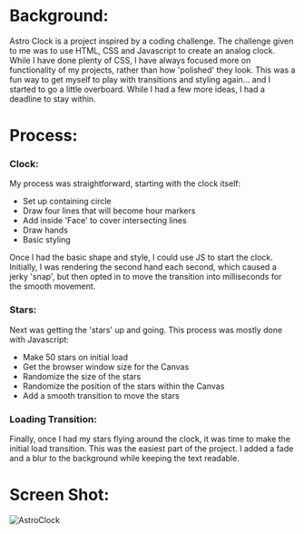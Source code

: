 # Background:

Astro Clock is a project inspired by a coding challenge. The challenge given to me was to use HTML, CSS and Javascript to create an analog clock. While I have done plenty of CSS, I have always focused more on functionality of my projects, rather than how 'polished' they look. This was a fun way to get myself to play with transitions and styling again... and I started to go a little overboard. While I had a few more ideas, I had a deadline to stay within. 

# Process:

### Clock:

My process was straightforward, starting with the clock itself:

- Set up containing circle
- Draw four lines that will become hour markers
- Add inside 'Face' to cover intersecting lines
- Draw hands
- Basic styling

Once I had the basic shape and style, I could use JS to start the clock. Initially, I was rendering the second hand each second, which caused a jerky 'snap', but then opted in to move the transition into milliseconds for the smooth movement. 

### Stars:

Next was getting the 'stars' up and going. This process was mostly done with Javascript:

- Make 50 stars on initial load
- Get the browser window size for the Canvas
- Randomize the size of the stars
- Randomize the position of the stars within the Canvas
- Add a smooth transition to move the stars

### Loading Transition:

Finally, once I had my stars flying around the clock, it was time to make the initial load transition. This was the easiest part of the project. I added a fade and a blur to the background while keeping the text readable.

# Screen Shot:
![AstroClock](/screenshots/astroclock.PNGscreenshots/astroclock.PNG?raw=true)
